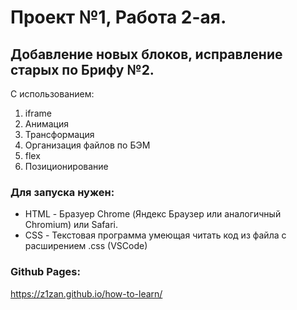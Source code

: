 # Проект №1, Работа 2-ая.

## Добавление новых блоков, исправление старых по Брифу №2.
С использованием:
1. iframe
2. Анимация
3. Трансформация
4. Организация файлов по БЭМ
5. flex
5. Позиционирование

### Для запуска нужен:
* HTML - Бразуер Chrome (Яндекс Браузер или аналогичный Chromium) или Safari.
* CSS - Текстовая программа умеющая читать код из файла с расширением .css (VSCode)

### Github Pages:
https://z1zan.github.io/how-to-learn/
